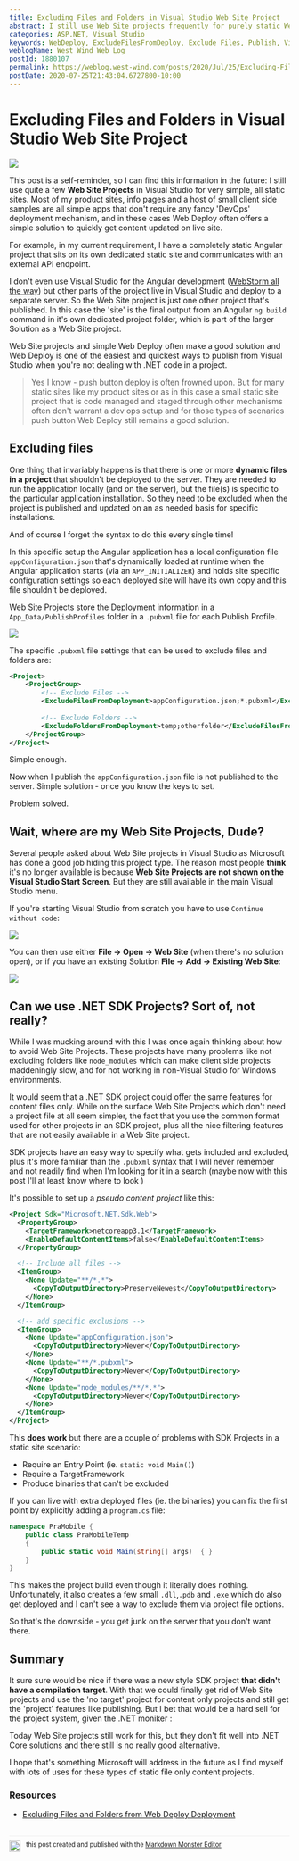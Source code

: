 ```yaml
---
title: Excluding Files and Folders in Visual Studio Web Site Project
abstract: I still use Web Site projects frequently for purely static Web sites that don't require a proper build process where 'DevOps' of any kind is overkill. Invariably when using Web site projects though, I end up requiring that 1 or 2 files are excluded on publishing and every time I do I spent a while trying to find the information how to do that in the `.pubxml` file. Well no more - I'm writing it down this time.
categories: ASP.NET, Visual Studio
keywords: WebDeploy, ExcludeFilesFromDeploy, Exclude Files, Publish, Visual Studio
weblogName: West Wind Web Log
postId: 1880107
permalink: https://weblog.west-wind.com/posts/2020/Jul/25/Excluding-Files-and-Folders-in-Visual-Studio-Web-Site-Project
postDate: 2020-07-25T21:43:04.6727800-10:00
---
```

# Excluding Files and Folders in Visual Studio Web Site Project

![](ExcludingFilesBanner.png)

This post is a self-reminder, so I can find this information in the future: I still use quite a few **Web Site Projects** in Visual Studio for very simple, all static sites. Most of my product sites, info pages and a host of small client side samples are all simple apps that don't require any fancy 'DevOps' deployment mechanism, and in these cases Web Deploy often offers a simple solution to quickly get content updated on live site.

For example, in my current requirement, I have a completely static Angular project that sits on its own dedicated static site and communicates with an external API endpoint. 

I don't even use Visual Studio for the Angular development ([WebStorm all the way](https://www.jetbrains.com/webstorm/)) but other parts of the project live in Visual Studio and deploy to a separate server. So the Web Site project is just one other project that's published. In this case the 'site' is the final output from an Angular  `ng build` command in it's own dedicated project folder, which is part of the larger Solution as a Web Site project.

Web Site projects and simple Web Deploy often make a good solution and Web Deploy is one of the easiest and quickest ways to publish from Visual Studio when you're not dealing with .NET code in a project.

> Yes I know - push button deploy is often frowned upon. But for many static sites like my product sites or as in this case a small static site project that is code managed and staged through other mechanisms often don't warrant a dev ops setup and for those types of scenarios push button Web Deploy still remains a good solution.

## Excluding files
One thing that invariably happens is that there is one or more **dynamic files in a project** that shouldn't be deployed to the server. They are needed to run the application locally (and on the server), but the file(s) is specific to the particular application installation. So they need to be excluded when the project is published and updated on an as needed basis for specific installations.

And of course I forget the syntax to do this every single time!

In this specific setup  the Angular application has a local configuration file `appConfiguration.json` that's dynamically loaded at runtime when the Angular application starts (via an `APP_INITIALIZER`) and holds site specific configuration settings so each deployed site will have its own copy and this file shouldn't be deployed. 

Web Site Projects store the Deployment information in a `App_Data/PublishProfiles` folder in a `.pubxml` file for each Publish Profile.

![](WebSiteProjectWithPublishFile.png)

The specific `.pubxml` file settings that can be used to exclude files and folders are:

```xml
<Project>
    <ProjectGroup>
        <!-- Exclude Files -->
        <ExcludeFilesFromDeployment>appConfiguration.json;*.pubxml</ExcludeFilesFromDeployment>
        
        <!-- Exclude Folders -->
        <ExcludeFoldersFromDeployment>temp;otherfolder</ExcludeFilesFromDeployment>
    </ProjectGroup>
</Project>
```

Simple enough.

Now when I publish the `appConfiguration.json` file is not published to the server. Simple solution - once you know the keys to set.

Problem solved.

## Wait, where are my Web Site Projects, Dude?
Several people asked about Web Site projects in Visual Studio as Microsoft has done a good job hiding this project type. The reason most people **think** it's no longer available is because **Web Site Projects are not shown on the Visual Studio Start Screen**. But they are still available in the main Visual Studio menu.

If you're starting Visual Studio from scratch you have to use `Continue without code`:

![](NoWebSiteProjectOnStartScreen.png)

You can then use either **File -> Open -> Web Site** (when there's no solution open), or if you have an existing Solution **File -> Add -> Existing Web Site**:

![](AddExistingWebSite.png)


## Can we use .NET SDK Projects? Sort of, not really?
While I was mucking around with this I was once again thinking about how to avoid Web Site Projects. These projects have many problems like not excluding folders like `node_modules` which can make client side projects maddeningly slow, and for not working in non-Visual Studio for Windows environments.

It would seem that a .NET SDK project could offer the same features for content files only. While on the surface Web Site Projects which don't need a project file at all seem simpler, the fact that you use the common format used for other projects  in an SDK project, plus all the nice filtering features that are not easily available in a Web Site project.

SDK projects have an easy way to specify what gets included and excluded, plus it's more familiar than the `.pubxml` syntax that I will never remember and not readily find when I'm looking for it in a search (maybe now with this post I'll at least know where to look )

It's possible to set up a *pseudo content project* like this:

```xml
<Project Sdk="Microsoft.NET.Sdk.Web">
  <PropertyGroup>
    <TargetFramework>netcoreapp3.1</TargetFramework>
    <EnableDefaultContentItems>false</EnableDefaultContentItems>
  </PropertyGroup>

  <!-- Include all files -->
  <ItemGroup>
    <None Update="**/*.*">
      <CopyToOutputDirectory>PreserveNewest</CopyToOutputDirectory>
    </None>
  </ItemGroup>

  <!-- add specific exclusions -->
  <ItemGroup>
    <None Update="appConfiguration.json">
      <CopyToOutputDirectory>Never</CopyToOutputDirectory>
    </None>
    <None Update="**/*.pubxml">
      <CopyToOutputDirectory>Never</CopyToOutputDirectory>
    </None>
    <None Update="node_modules/**/*.*">
      <CopyToOutputDirectory>Never</CopyToOutputDirectory>
    </None> 
  </ItemGroup>
</Project>
```

This **does work** but there are a couple of problems with SDK Projects in a static site scenario:

* Require an Entry Point (ie. `static void Main()`)
* Require a TargetFramework
* Produce binaries that can't be excluded

If you can live with extra deployed files (ie. the binaries) you can fix the first point by explicitly adding a `program.cs` file:

```cs
namespace PraMobile {
    public class PraMobileTemp
    {
        public static void Main(string[] args)  { }
    }
}
```

This makes the project build even though it literally does nothing. Unfortunately, it also creates a few small `.dll`,`.pdb` and `.exe` which do also get deployed and I can't see a way to exclude them via project file options. 

So that's the downside - you get junk on the server that you don't want there.

## Summary
It sure sure would be nice if there was a new style SDK project **that didn't have a compilation target**. With that we could finally get rid of Web Site projects and use the 'no target' project for content only projects and still get the 'project' features like publishing. But I bet that would be a hard sell for the project system, given the .NET moniker :

Today Web Site projects still work for this, but they don't fit well into .NET Core solutions and there still is no really good alternative.

I hope that's something Microsoft will address in the future as I find myself with lots of uses for these types of static file only content projects.

### Resources
* [Excluding Files and Folders from Web Deploy Deployment](https://docs.microsoft.com/en-us/aspnet/web-forms/overview/deployment/advanced-enterprise-web-deployment/excluding-files-and-folders-from-deployment)

<div style="margin-top: 30px;font-size: 0.8em;
            border-top: 1px solid #eee;padding-top: 8px;">
    <img src="https://markdownmonster.west-wind.com/favicon.png"
         style="height: 20px;float: left; margin-right: 10px;"/>
    this post created and published with the 
    <a href="https://markdownmonster.west-wind.com" 
       target="top">Markdown Monster Editor</a> 
</div>